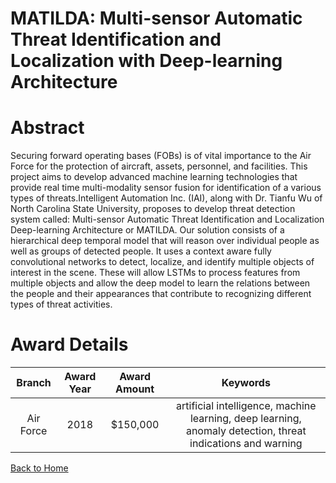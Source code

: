 
MATILDA: Multi-sensor Automatic Threat Identification and Localization with Deep-learning Architecture
======================================================================================================

# Abstract


Securing forward operating bases (FOBs) is of vital importance to the Air Force for the protection of aircraft, assets, personnel, and facilities. This project aims to develop advanced machine learning technologies that provide real time multi-modality sensor fusion for identification of a various types of threats.Intelligent Automation Inc. (IAI), along with Dr. Tianfu Wu of North Carolina State University, proposes to develop threat detection system called: Multi-sensor Automatic Threat Identification and Localization Deep-learning Architecture or MATILDA. Our solution consists of a hierarchical deep temporal model that will reason over individual people as well as groups of detected people. It uses a context aware fully convolutional networks to detect, localize, and identify multiple objects of interest in the scene. These will allow LSTMs to process features from multiple objects and allow the deep model to learn the relations between the people and their appearances that contribute to recognizing different types of threat activities.  

# Award Details

|Branch|Award Year|Award Amount|Keywords|
| :---: | :---: | :---: | :---: |
|Air Force|2018|$150,000|artificial intelligence, machine learning, deep learning, anomaly detection, threat indications and warning|
  
  


[Back to Home](https://github.com/chrischow/dod_sbir_awards/DJ/#1397)